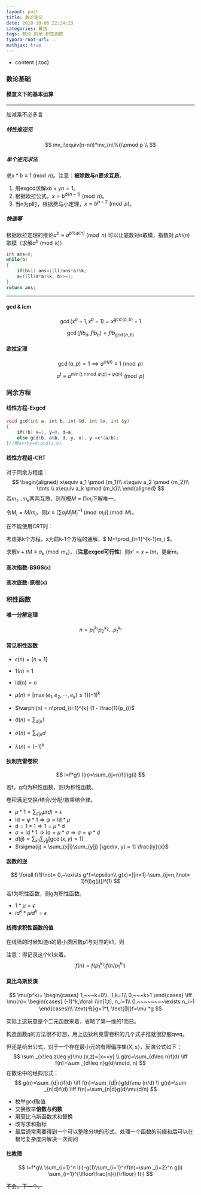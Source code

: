 ```yaml
---
layout: post
title: 数论笔记
date: 2018-10-06 22:24:23
categories: 算法
tags: 数论 同余 积性函数
typora-root-url: ..
mathjax: true
---
```


* content
{:toc}
### 数论基础

#### 模意义下的基本运算

------

加减乘不必多言

##### 线性推逆元 

$$
inv_i\equiv(n-n/i)*inv_{n\%i}\pmod p \\
$$

##### 单个逆元求法

求$x*b\equiv1 \pmod n$。注意：**被除数与n要求互质**。

<!-- more -->

1. 用exgcd求解$xb+yn=1$。
2. 根据欧拉公式，$x=b^{\phi(n-1)} \pmod n$。
3. 当n为p时，根据费马小定理，$x=b^{p-2} \pmod p$。 

##### 快速幂

根据欧拉定理的推论$a^b \equiv a^{b\%\phi(n)} \pmod n$
可以让底数对n取模，指数对 $phi(n)$ 取模（求解$a^b \pmod {k}$）

```cpp
int ans=0;
while(b)
{
    if(b&1) ans=((ll)ans*a)%k;
    a=((ll)a*a)%k, b>>=1;
}
return ans;
```

------

#### gcd & lcm

$$
\gcd(x^a-1, x^b-1) = x^{\gcd(a, b)} - 1
$$

$$
\gcd(fib_a, fib_b) = fib_{\gcd(a, b)}
$$

#### 欧拉定理

$$
\gcd(a, p)=1 \implies a^{\varphi(p)} \equiv 1 \pmod p
$$

$$
a^{t} \equiv a^{\min(t,\, t \bmod \varphi(p) + \varphi(p))} \pmod p
$$

### 同余方程

#### 线性方程-Exgcd

```cpp
void gcd(int a, int b, int &d, int &x, int &y)
{
    if(!b) x=1, y=0, d=a;
    else gcd(b, a%b, d, y, x), y-=x*(a/b);  
}//解ax+by=d:gcd(a,b)
```

#### 线性方程组-CRT

对于同余方程组：
$$
\begin{aligned}
x\equiv a_1 \pmod {m_1}\\ 
x\equiv a_2 \pmod {m_2}\\
\dots \\
x\equiv a_k \pmod {m_k}\\
\end{aligned}
$$
若$m_1\dots m_k$两两互质，则在模$M=\prod m_i$下解唯一。

令$M_i=M/m_i$，则$x\equiv [\sum a_iM_iM_i^{-1}\pmod {m_i}]\pmod M$。

在不能使用CRT时：

考虑第k个方程，x为前k-1个方程的通解，$ M=\prod_{i=1}^{k-1}m_i $。

求解$x+tM \equiv a_k\pmod {m_k}$，（**注意exgcd可行性**）则$x'=x+tm$，更新m。

#### 高次指数-BSGS(x)

#### 高次底数-原根(x)

### 积性函数

#### 唯一分解定理

$$
n=p_1^{k_1}p_2^{k_2}\dots p_t^{k_t}
$$

#### 常见积性函数

- $\epsilon(n) = [n = 1]$

- $\mathrm{1}(n) = 1$

- $\mathrm{Id}(n) = n$ 

- $\mu(n) = [\max(e_1, e_2, \cdots, e_k) \le 1] (-1)^k$

- $\varphi(n) = n\prod_{i=1}^{k} (1 - \frac{1}{p_i})$

- $\mathrm{d}(n) = \sum_{d|n} 1$

- $\sigma(n) = \sum_{d|n} d$ 

- $\lambda(n) = (-1)^k$

#### 狄利克雷卷积

$$
l=f*g\\
l(n)=\sum_{ij=n}f(i)g(i)
$$

若f，g均为积性函数，则l为积性函数。

卷积满足交换/结合/分配/数乘结合律。

- $\mu * 1 = \sum_{d|n}\mu(d)=\epsilon$
- $\mathrm{Id} = \varphi * 1 \Rightarrow \varphi = \mathrm{Id} * \mu$
- $\mathrm{d} = 1 * 1 \Rightarrow 1 = \mu * \mathrm{d}$
- $\sigma = \mathrm{Id} * 1 \Rightarrow \mathrm{Id} = \mu * \sigma \Rightarrow \sigma = \varphi * \mathrm{d}$ 
- $d(ij) = \sum_{x|i}\sum_{y|j} [\gcd(x, y) = 1]$
- $\sigma(ij) = \sum_{x|i}\sum_{y|j} [\gcd(x, y) = 1] \frac{iy}{x}$

#### 函数的逆

$$
\forall f(1)\not= 0,~\exists g*f=\epsilon\\
g(x)=[[n=1]-\sum_{ij=n,i\not= 1}f(i)g(j)]/f(1)
$$

若f为积性函数，则g为积性函数。

* $1*\mu =\epsilon$
* $id^k*\mu id^k=\epsilon$

#### 线筛求积性函数的值

在线筛的时候知道n的最小质因数p1与对应的k1，则

注意：得记录这个k1来着。
$$
f(n)=f(p_1^{k_1})f(n/p_1^{k_1})
$$

#### 莫比乌斯反演

$$
\mu(p^k)=
\begin{cases}
1,~~~k=0\\
-1,k=1\\
0,~~~k>1
\end{cases}
\iff
\mu(n)=
\begin{cases}
(-1)^k,\forall i\in[1,t], n_i=1\\
0,~~~~~~~~\exists n_i>1
\end{cases}\\
\text{令}g=1*f, \text{则}f=\mu *g
$$

实际上这玩意是个二元函数来着，省略了第一维的1而已。

构造函数g的方法很不好想，用上边狄利克雷卷积的几个式子推就很舒服qwq。

但还是给出公式，对于一个存在最小元的有限偏序集$(X,\leq)$，反演公式如下：
$$
\sum _{x\leq z\leq y}\mu (x,z)=[x==y] \\
g(n)=\sum_{d\leq n}f(d) \iff f(n)=\sum _{d\leq n}g(d)\mu(d, n)
$$
在数论中的经典形式：
$$
g(n)=\sum_{d|n}f(d) \iff f(n)=\sum_{d|n}g(d)\mu (n/d) \\
g(n)=\sum _{n|d}f(d) \iff f(n)=\sum_{n|d}g(d)\mu(d/n)
$$

- 枚举gcd取值
- 交换枚举**倍数与约数**
- 用莫比乌斯函数求和替换
- 改写求和指标
- 最后通常需要得到一个可以整除分块的形式，处理一个函数的前缀和后可以在根号复杂度内解决一次询问

#### 杜教筛

$$
l=f*g\\
\sum_{i=1}^n l(i)-g(1)\sum_{i=1}^nf(n)=\sum _{i=2}^n g(i) \sum_{i=1}^{\lfloor\frac{n}{i}\rfloor} f(i)
$$

~~不会，下一个。~~